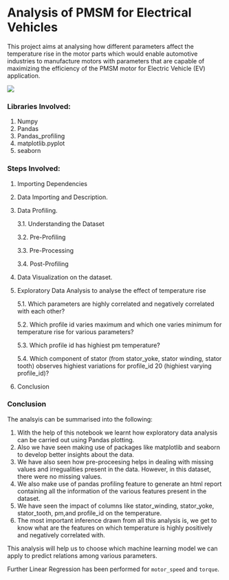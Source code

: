 # Analysis of PMSM for Electrical Vehicles

This project aims at analysing how different parameters affect the temperature rise in the motor parts which would enable automotive industries to manufacture motors with parameters that are capable of maximizing the efficiency of the PMSM motor for Electric Vehicle (EV) application.

<img src="https://d1c4d7gnm6as1q.cloudfront.net/Pictures/480xany/4/7/1/10471_tn_csr-tq600-innotrans2014.jpg" align="center"> 

### Libraries Involved: 

1. Numpy
2. Pandas
3. Pandas_profiling
4. matplotlib.pyplot
5. seaborn 

### Steps Involved: 

1. Importing Dependencies
2. Data Importing and Description.
3. Data Profiling.

   3.1.  Understanding the Dataset
   
   3.2.  Pre-Profiling


   3.3.  Pre-Processing


   3.4.  Post-Profiling
4. Data Visualization on the dataset.
5. Exploratory Data Analysis to analyse the effect of temperature rise

   5.1. Which parameters are highly correlated and negatively correlated with each other?

   5.2. Which profile id varies maximum and which one varies minimum for temperature rise for various parameters?

   5.3. Which profile id has highiest pm temperature?

   5.4. Which component of stator (from stator_yoke, stator winding, stator tooth) observes highiest variations for profile_id 20 (highiest varying profile_id)?
6. Conclusion 

### Conclusion
The analsyis can be summarised into the following: 

1. With the help of this notebook we learnt how exploratory data analysis can be carried out using Pandas plotting.
2. Also we have seen making use of packages like matplotlib and seaborn to develop better insights about the data.
3. We have also seen how pre-proceesing helps in dealing with missing values and irregualities present in the data. However, in this dataset, there were no missing values.
4. We also make use of pandas profiling feature to generate an html report containing all the information of the various features present in the dataset.
5. We have seen the impact of columns like stator_winding, stator_yoke, stator_tooth, pm,and profile_id on the temperature.
6. The most important inference drawn from all this analysis is, we get to know what are the features on which temperature is highly positively and negatively correlated with.

This analysis will help us to choose which machine learning model we can apply to predict relations among various parameters.

Further Linear Regression has been performed for `motor_speed` and `torque`.
